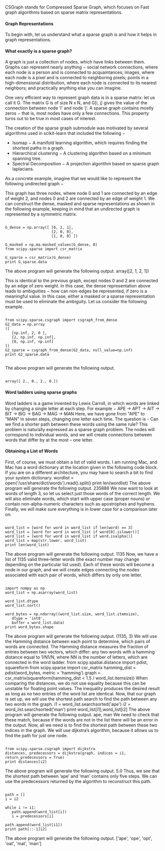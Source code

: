 
 
 

CSGraph stands for Compressed Sparse Graph, which focuses on Fast graph algorithms based on sparse matrix representations.

#### Graph Representations

To begin with, let us understand what a sparse graph is and how it helps in graph representations.

#### What exactly is a sparse graph?

A graph is just a collection of nodes, which have links between them. Graphs can represent nearly anything − social network connections, where each node is a person and is connected to acquaintances; images, where each node is a pixel and is connected to neighboring pixels; points in a high-dimensional distribution, where each node is connected to its nearest neighbors; and practically anything else you can imagine.

One very efficient way to represent graph data is in a sparse matrix: let us call it G. The matrix G is of size N x N, and G[i, j] gives the value of the connection between node ‘i' and node ‘j’. A sparse graph contains mostly zeros − that is, most nodes have only a few connections. This property turns out to be true in most cases of interest.

The creation of the sparse graph submodule was motivated by several algorithms used in scikit-learn that included the following −
* Isomap − A manifold learning algorithm, which requires finding the shortest paths in a graph.
* Hierarchical clustering − A clustering algorithm based on a minimum spanning tree.
* Spectral Decomposition − A projection algorithm based on sparse graph laplacians.

As a concrete example, imagine that we would like to represent the following undirected graph −
 
This graph has three nodes, where node 0 and 1 are connected by an edge of weight 2, and nodes 0 and 2 are connected by an edge of weight 1. We can construct the dense, masked and sparse representations as shown in the following example, keeping in mind that an undirected graph is represented by a symmetric matrix.
<pre><code>
G_dense = np.array([ [0, 2, 1],
                     [2, 0, 0],
                     [1, 0, 0] ])
                     
G_masked = np.ma.masked_values(G_dense, 0)
from scipy.sparse import csr_matrix

G_sparse = csr_matrix(G_dense)
print G_sparse.data
</code></pre>
The above program will generate the following output.
array([2, 1, 2, 1])

 
This is identical to the previous graph, except nodes 0 and 2 are connected by an edge of zero weight. In this case, the dense representation above leads to ambiguities − how can non-edges be represented, if zero is a meaningful value. In this case, either a masked or a sparse representation must be used to eliminate the ambiguity.
Let us consider the following example.

<pre><code>
from scipy.sparse.csgraph import csgraph_from_dense
G2_data = np.array
([
   [np.inf, 2, 0 ],
   [2, np.inf, np.inf],
   [0, np.inf, np.inf]
])
G2_sparse = csgraph_from_dense(G2_data, null_value=np.inf)
print G2_sparse.data

</code></pre>

The above program will generate the following output.
<pre><code>
array([ 2., 0., 2., 0.])
</code></pre>

#### Word ladders using sparse graphs
Word ladders is a game invented by Lewis Carroll, in which words are linked by changing a single letter at each step. For example −
APE → APT → AIT → BIT → BIG → BAG → MAG → MAN
Here, we have gone from "APE" to "MAN" in seven steps, changing one letter each time. The question is - Can we find a shorter path between these words using the same rule? This problem is naturally expressed as a sparse graph problem. The nodes will correspond to individual words, and we will create connections between words that differ by at the most – one letter.

#### Obtaining a List of Words
First, of course, we must obtain a list of valid words. I am running Mac, and Mac has a word dictionary at the location given in the following code block. If you are on a different architecture, you may have to search a bit to find your system dictionary.
wordlist = open('/usr/share/dict/words').read().split()
print len(wordlist)
The above program will generate the following output.
235886
We now want to look at words of length 3, so let us select just those words of the correct length. We will also eliminate words, which start with upper case (proper nouns) or contain non-alpha-numeric characters such as apostrophes and hyphens. Finally, we will make sure everything is in lower case for a comparison later on.
<pre><code>
word_list = [word for word in word_list if len(word) == 3]
word_list = [word for word in word_list if word[0].islower()]
word_list = [word for word in word_list if word.isalpha()]
word_list = map(str.lower, word_list)
print len(word_list)
</code></pre>

The above program will generate the following output.
1135
Now, we have a list of 1135 valid three-letter words (the exact number may change depending on the particular list used). Each of these words will become a node in our graph, and we will create edges connecting the nodes associated with each pair of words, which differs by only one letter.
<prE><code>
import numpy as np
word_list = np.asarray(word_list)

word_list.dtype
word_list.sort()

word_bytes = np.ndarray((word_list.size, word_list.itemsize),
   dtype = 'int8',
   buffer = word_list.data)
print word_bytes.shape
</code></pre>

The above program will generate the following output.
(1135, 3)
We will use the Hamming distance between each point to determine, which pairs of words are connected. The Hamming distance measures the fraction of entries between two vectors, which differ: any two words with a hamming distance equal to 1/N1/N, where NN is the number of letters, which are connected in the word ladder.
from scipy.spatial.distance import pdist, squareform
from scipy.sparse import csr_matrix
hamming_dist = pdist(word_bytes, metric = 'hamming')
graph = csr_matrix(squareform(hamming_dist < 1.5 / word_list.itemsize))
When comparing the distances, we do not use equality because this can be unstable for floating point values. The inequality produces the desired result as long as no two entries of the word list are identical. Now, that our graph is set up, we will use the shortest path search to find the path between any two words in the graph.
i1 = word_list.searchsorted('ape')
i2 = word_list.searchsorted('man')
print word_list[i1],word_list[i2]
The above program will generate the following output.
ape, man
We need to check that these match, because if the words are not in the list there will be an error in the output. Now, all we need is to find the shortest path between these two indices in the graph. We will use dijkstra’s algorithm, because it allows us to find the path for just one node.
<pre><code>
from scipy.sparse.csgraph import dijkstra
distances, predecessors = dijkstra(graph, indices = i1, return_predecessors = True)
print distances[i2]
</code></pre>

The above program will generate the following output.
5.0
Thus, we see that the shortest path between ‘ape’ and ‘man’ contains only five steps. We can use the predecessors returned by the algorithm to reconstruct this path.
<pre><code>
path = []
i = i2

while i != i1:
   path.append(word_list[i])
   i = predecessors[i]
   
path.append(word_list[i1])
print path[::-1]i2]
</code></pre>
The above program will generate the following output.
['ape', 'ope', 'opt', 'oat', 'mat', 'man']


